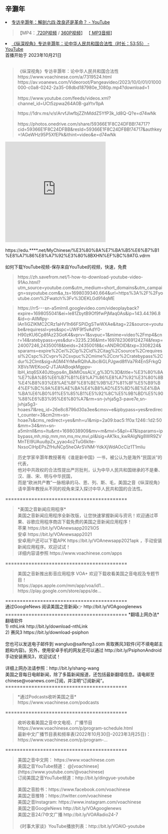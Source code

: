 <h2>辛灏年</h2>
<img scr="https://raw.githubusercontent.com/inchoong/share/share-2020/zt/xhn/xhn.jpg">
<li><a href="https://www.youtube.com/watch?v=JCf0zpne3Y4&feature=youtu.be">专访辛灏年：解剖六四 改良还是革命？ - YouTube</a></li>
<blockquote>【MP4：<a href="https://rr1---sn-3pm7kne7.googlevideo.com/videoplayback?expire=1685891322&ei=mlR8ZJ33G8mK2roPza-guA0&ip=172.104.116.76&id=o-AGSCo5Gufe_KLeu3s2wv8Fu5JiQ6pGyXFVcu3pK39a2q&itag=22&source=youtube&requiressl=yes&mh=xp&mm=31%2C29&mn=sn-3pm7kne7%2Csn-3pm7dn7z&ms=au%2Crdu&mv=m&mvi=1&pl=20&initcwndbps=147500&spc=qEK7B3Bh4nhrsatLI9t3s9bFctR7E-ukufaEjPom-6HW0gvWP84xZ8Q&vprv=1&svpuc=1&mime=video%2Fmp4&ns=Vd9uvsiXU2rEpEBHowi1kLMN&cnr=14&ratebypass=yes&dur=3326.978&lmt=1685845170317738&mt=1685869243&fvip=2&fexp=24007246%2C51000024&beids=24350017&c=WEB&txp=5532434&n=NvuCRGRbVLRf46F&sparams=expire%2Cei%2Cip%2Cid%2Citag%2Csource%2Crequiressl%2Cspc%2Cvprv%2Csvpuc%2Cmime%2Cns%2Ccnr%2Cratebypass%2Cdur%2Clmt&sig=AOq0QJ8wRQIhAIF_pYAD413r-SE7wE5pEQn_mV955S6bPHpFQF60kvxwAiBjL5pBAoCnab6qrPKhZ-UHM1cWsUHfF0FBE-KXEerWXQ%3D%3D&lsparams=mh%2Cmm%2Cmn%2Cms%2Cmv%2Cmvi%2Cpl%2Cinitcwndbps&lsig=AG3C_xAwRQIhAIBaHWs43jLJVCOJfMiz84AlJpKCIQHsBzLU3ldTNHYdAiADaaELY4F8maVdJFmrPJu_v00jgxu33RTHbqVw7gpO3w%3D%3D">
720P视频</a> /
<a href="https://rr1---sn-3pm7kne7.googlevideo.com/videoplayback?expire=1685880972&ei=LCx8ZPfTLoKk1gLvjaaoBQ&ip=191.101.157.103&id=o-AFMuuH1tDSNpxYr2t2QU29VobzOxAaQ8ckJfGlQqlR-Z&itag=18&source=youtube&requiressl=yes&spc=qEK7B3SrInZhlg7Vn0WHQCOaGsohYrZ7axmVcBZVRA&vprv=1&svpuc=1&mime=video%2Fmp4&ns=qtMbX14z9IUaoYOsw7HQLBkN&gir=yes&clen=185169925&ratebypass=yes&dur=3326.978&lmt=1685843104837102&fexp=24007246,24362685,24362688&c=WEB&txp=5538434&n=2Yse2QyibGo57Q&sparams=expire%2Cei%2Cip%2Cid%2Citag%2Csource%2Crequiressl%2Cspc%2Cvprv%2Csvpuc%2Cmime%2Cns%2Cgir%2Cclen%2Cratebypass%2Cdur%2Clmt&sig=AOq0QJ8wRAIgLW976Zmu-7_pGiLCJdLfMjp1FbqYs707it5Qi2B_bmQCIGbpEy8_uP2Lkval5q42tLsA-svB40jXLEyByvwtD5gZ&redirect_counter=1&rm=sn-4g5ers7z&req_id=d89130118219a3ee&cms_redirect=yes&ipbypass=yes&mh=xp&mip=172.104.116.76&mm=31&mn=sn-3pm7kne7&ms=au&mt=1685868759&mv=m&mvi=1&pl=20&lsparams=ipbypass,mh,mip,mm,mn,ms,mv,mvi,pl&lsig=AG3C_xAwRAIgZcKXLUahZlclZrjSV1HO7ln8nQx--Ub7wXHnSXiNYGICIHDZhiNf2REuPuRAPT9A6UCi8Pdf7eHl92950XmeeAE5">
360P视频</a>】 【<a href="https://rr2---sn-3pm7dn7z.googlevideo.com/videoplayback?expire=1685891164&ei=_FN8ZOztHvnu2roPqtqesAo&ip=172.104.116.76&id=o-ANtseWondxlRNvsZOhqKza99nEpYIA6T86v9IU7LrKty&itag=249&source=youtube&requiressl=yes&mh=xp&mm=31%2C26&mn=sn-3pm7dn7z%2Csn-oguelnsl&ms=au%2Conr&mv=m&mvi=2&pl=20&initcwndbps=147500&spc=qEK7B4KmEnLZjebWYQxPMlZGP-kYQRP_s95HbKIQNTfvpFziRgJpxHM&vprv=1&svpuc=1&mime=audio%2Fwebm&ns=N76wUxIoN75YDzNk_AnqQB4N&gir=yes&clen=20673242&dur=3326.941&lmt=1685842251322965&mt=1685869243&fvip=4&keepalive=yes&fexp=24007246%2C51000024&beids=24350017&c=WEB&txp=5532434&n=DWxlQ1eeoYAVESj&sparams=expire%2Cei%2Cip%2Cid%2Citag%2Csource%2Crequiressl%2Cspc%2Cvprv%2Csvpuc%2Cmime%2Cns%2Cgir%2Cclen%2Cdur%2Clmt&sig=AOq0QJ8wRgIhAMGxNp4IR3w1sxwb5A6dZ9ZIxQXzZQuanCTP2XvM7JFiAiEAq53ffgIm_dGKJHEmytwBpHMcQC_H8BH5aNw9hfR5LTc%3D&lsparams=mh%2Cmm%2Cmn%2Cms%2Cmv%2Cmvi%2Cpl%2Cinitcwndbps&lsig=AG3C_xAwRgIhAPErygApExXQKndQTH-hSjHbOhUAQXKspQXt8AKeMD98AiEAjaLnQukwrrXqPqt4eTumrQVDNEcczqT07DZTHayRm88%3D">
  MP3音频</a>】</blockquote>


<li><a href="https://www.youtube.com/watch?v=EKLGd914qME">《纵深视角》专访辛灏年：论中华人民共和国合法性（时长：53:55） - YouTube</a></li>
首播开始于 2023年10月21日<br>
<br>
<blockquote>
《纵深视角》专访辛灏年：论中华人民共和国合法性<br>
https://www.voachinese.com/a/7319524.html<br>
https://av.voanews.com/Videoroot/Pangeavideo/2023/10/0/01/01000000-c0a8-0242-2a35-08dbd187980e_1080p.mp4?download=1<br>
<br>
https://www.youtube.com/feeds/videos.xml?channel_id=UCt5zpwa264A0B-gaYtv1IpA
</blockquote>
<blockquote>
https://1drv.ms/v/s!ArvfJIwfbjZZhMddZ5YfP3k_ld8Q-Q?e=d74wNk<br><br>
https://photos.onedrive.com/share/59366E1F8C24DFBB!74717?cid=59366E1F8C24DFBB&resId=59366E1F8C24DFBB!74717&authkey=!AGeWHz95P5XfEPk&ithint=video&e=d74wNk
</blockquote>
<iframe src="https://onedrive.live.com/embed?resid=59366E1F8C24DFBB%2174717&authkey=!ANBDdTxx2Ku1w7g" width="320" height="320" frameborder="0" scrolling="no" allowfullscreen>
</iframe>
<br><br>
https://edu.****.net/MyChinese/%E3%80%8A%E7%BA%B5%E6%B7%B1%E8%A7%86%E8%A7%92%E3%80%8BXHN%EF%BC%9ATG.vdrm
<br><br>
如何下载YouTube视频-保存来自YouTube的视频，快速，免费<br>
<blockquote>https://zh.savefrom.net/1-how-to-download-youtube-video-91Ao.html?utm_source=youtube.com&utm_medium=short_domains&utm_campaign=ssyoutube.com&a_ts=1698039340.664&url=https%3A%2F%2Fyoutube.com%2Fwatch%3Fv%3DEKLGd914qME
</blockquote>
<blockquote>
https://rr5---sn-a5mlrnll.googlevideo.com/videoplayback?expire=1698055041&ei=Ie81ZbytB9Of9fwPjMaq0As&ip=143.44.196.8&id=o-AIlMIpy-lAn1iGZIKMC2CRz1aHV1h66FSPiDgSTwWXAe&itag=22&source=youtube&requiressl=yes&spc=UWF9f5vAdY0-H90zKU6Cp8fAz23GoK4&vprv=1&svpuc=1&mime=video%2Fmp4&cnr=14&ratebypass=yes&dur=3235.236&lmt=1697823069124274&fexp=24007246,24350018&beids=24350018&c=ANDROID&txp=3308224&sparams=expire%2Cei%2Cip%2Cid%2Citag%2Csource%2Crequiressl%2Cspc%2Cvprv%2Csvpuc%2Cmime%2Ccnr%2Cratebypass%2Cdur%2Clmt&sig=AGM4YrMwRQIhAJbc8iGLPJgwd8flVa7R4EnSFrkgQXBVs1WEKooQ-JTJAiABoqkMgppv-lbH_ktq6SX40Jtbyps4n_BkMIOssALV_g%3D%3D&title=%E3%80%8A%E7%BA%B5%E6%B7%B1%E8%A7%86%E8%A7%92%E3%80%8B%E4%B8%93%E8%AE%BF%E8%BE%9B%E7%81%8F%E5%B9%B4%EF%BC%9A%E8%AE%BA%E4%B8%AD%E5%8D%8E%E4%BA%BA%E6%B0%91%E5%85%B1%E5%92%8C%E5%9B%BD%E5%90%88%E6%B3%95%E6%80%A7&rm=sn-jvhja5g3-pave7e,sn-jvhja5g3-hoaes7l&req_id=26e8c8796d30a3ee&cmsv=e&ipbypass=yes&redirect_counter=3&cm2rm=sn-hoae7s&cms_redirect=yes&mh=u1&mip=2a09:bac5:1f0a:1246::1d2:50&mm=34&mn=sn-a5mlrnll&ms=ltu&mt=1698038909&mv=m&mvi=5&pl=47&lsparams=ipbypass,mh,mip,mm,mn,ms,mv,mvi,pl&lsig=AK1ks_kwRAIgNg8WR9ZVMnTEI9UAuu8pZx_yyao4o2TuG6klte-NxsoCIHpEPsZfHuNCp5heOArSVNM-YdkXjWdAOcCiz1T1mliu
</blockquote>

<blockquote>
历史学家辛灏年教授著有《谁是新中国》一书，被公认为是海外“民国派”的代表，<br>
他对中共政权的合法性提出严厉批判，认为中华人民共和国继承的不是秦、汉、唐、宋、明与中华民国，<br>
而是“欧洲共产教”一脉相承的马、恩、列、斯、毛，美国之音《纵深视角》请辛灏年教授从不同的视角来深入探讨中华人民共和国的合法性。<br>
</blockquote>

==========================================
<blockquote>
*美国之音新闻应用程序*<br>
美国之音新闻应用程序全新改版，让您快速掌握新闻与资讯！欢迎通过苹果、谷歌应用程序商店下载免费的美国之音新闻应用程序！<br>
苹果 https://bit.ly/VOAnewsapp2021iOS <br>
安卓 https://bit.ly/VOAnewsapp2021 <br>
安卓用户还可以下载APK https://bit.ly/VOAnewsapp2021apk ，手动安装新闻应用程序。欢迎试试！<br>
详细内容请参照 https://www.voachinese.com/apps<br>
</blockquote>
==========================================
<blockquote>
美国之音新推出影音应用程序 VOA+ 欢迎下载收看美国之音电视及专题节目！<br>
https://apps.apple.com/mm/app/voa/id1... 
https://play.google.com/store/apps/de... 
</blockquote>
==========================================
<br>
通过GoogleNews 阅读美国之音新闻👉 http://bit.ly/VOAgooglenews 
<br>
==========================================
</blockquote>
*翻墙上网办法*<br>
翻墙软件<br>
1) nthLink http://bit.ly/download-nthLink <br>
2) 赛风3 https://bit.ly/download-psiphon <br>
<br>
您也可以发送电子邮件到 wangluo@saifeng3.com 索取赛风3软件(可不填电邮主题和内容)。另外，使用安卓手机的网友还可以通过 http://bit.ly/PsiphonAndroid 手动安装赛凤3，欢迎试试！<br>
<br>
详细上网办法请参照：http://bit.ly/shang-wang <br>
美国之音每日电邮新闻，除了多篇新闻报道，还包括最新翻墙信息。请电邮至chinese@voanews.com订阅，并注明“订阅新闻”。<br>
</blockquote>
==========================================
<blockquote>
*通过Podcasts收听美国之音* <br>
https://www.voachinese.com/podcasts <br>
</blockquote>
==========================================
<blockquote>
收听收看美国之音中文电视、广播节目 https://www.voachinese.com/p/program-schedule.html <br>
最新中文广播节目表和频率表(2022年10月30日–2023年3月25日)：https://www.voachinese.com/p/program-...  <br>
</blockquote>
==========================================
<blockquote>
美国之音中文网： https://www.voachinese.com <br>
美国之音YouTube频道：   @[voachinese](https://www.youtube.com/@voachinese)   <br>
订阅美国之音YouTube频道：http://bit.ly/dingyue-youtube  <br>
 <br>
美国之音脸书：https://www.facebook.com/voachinese <br>
美国之音推特：https://twitter.com/voachinese  <br>
美国之音Instagram: https://www.instagram.com/voachinese  <br>
美国之音GoogleNews  http://bit.ly/VOAgooglenews  <br>
美国之音24/7中文广播 http://bit.ly/VOARadio24-7  <br>
 <br>
《时事大家谈》YouTube播放列表：http://bit.ly/VOAIO-youtube <br>
</blockquote>
